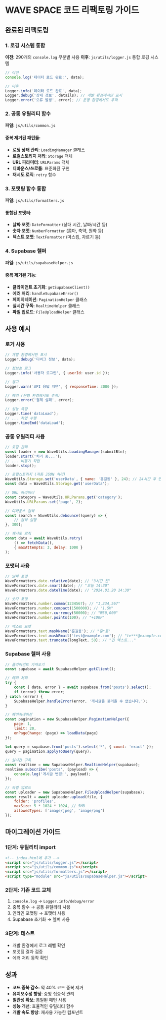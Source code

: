 # WAVE SPACE 코드 리팩토링 가이드

## 완료된 리팩토링

### 1. 로깅 시스템 통합
**이전**: 290개의 `console.log` 무분별 사용
**이후**: `js/utils/logger.js` 통합 로깅 시스템

```javascript
// 이전
console.log('데이터 로드 완료:', data);

// 이후
Logger.info('데이터 로드 완료', data);
Logger.debug('상세 정보', details); // 개발 환경에서만 표시
Logger.error('오류 발생', error); // 운영 환경에서도 추적
```

### 2. 공통 유틸리티 함수
**파일**: `js/utils/common.js`

#### 중복 제거된 패턴들:
- **로딩 상태 관리**: `LoadingManager` 클래스
- **로컬스토리지 처리**: `Storage` 객체
- **URL 파라미터**: `URLParams` 객체
- **디바운스/쓰로틀**: 표준화된 구현
- **재시도 로직**: `retry` 함수

### 3. 포맷팅 함수 통합
**파일**: `js/utils/formatters.js`

#### 통합된 포맷터:
- **날짜 포맷**: `DateFormatter` (상대 시간, 날짜/시간 등)
- **숫자 포맷**: `NumberFormatter` (콤마, 축약, 원화 등)
- **텍스트 포맷**: `TextFormatter` (마스킹, 자르기 등)

### 4. Supabase 헬퍼
**파일**: `js/utils/supabaseHelper.js`

#### 중복 제거된 기능:
- **클라이언트 초기화**: `getSupabaseClient()`
- **에러 처리**: `handleSupabaseError()`
- **페이지네이션**: `PaginationHelper` 클래스
- **실시간 구독**: `RealtimeHelper` 클래스
- **파일 업로드**: `FileUploadHelper` 클래스

## 사용 예시

### 로거 사용
```javascript
// 개발 환경에서만 표시
Logger.debug('디버그 정보', data);

// 정보성 로그
Logger.info('사용자 로그인', { userId: user.id });

// 경고
Logger.warn('API 응답 지연', { responseTime: 3000 });

// 에러 (운영 환경에서도 추적)
Logger.error('결제 실패', error);

// 성능 측정
Logger.time('dataLoad');
// ... 작업 수행
Logger.timeEnd('dataLoad');
```

### 공통 유틸리티 사용
```javascript
// 로딩 관리
const loader = new WaveUtils.LoadingManager(submitBtn);
loader.start('처리 중...');
// ... 비동기 작업
loader.stop();

// 로컬스토리지 (자동 JSON 처리)
WaveUtils.Storage.set('userData', { name: '홍길동' }, 24); // 24시간 후 만료
const data = WaveUtils.Storage.get('userData');

// URL 파라미터
const category = WaveUtils.URLParams.get('category');
WaveUtils.URLParams.set('page', 2);

// 디바운스 검색
const search = WaveUtils.debounce((query) => {
    // 검색 실행
}, 300);

// 재시도 로직
const data = await WaveUtils.retry(
    () => fetchData(),
    { maxAttempts: 3, delay: 1000 }
);
```

### 포맷터 사용
```javascript
// 날짜 포맷
WaveFormatters.date.relative(date); // "3시간 전"
WaveFormatters.date.smart(date); // "오늘 14:30"
WaveFormatters.date.dateTime(date); // "2024.01.20 14:30"

// 숫자 포맷
WaveFormatters.number.comma(1234567); // "1,234,567"
WaveFormatters.number.compact(1500000); // "1.5M"
WaveFormatters.number.currency(50000); // "₩50,000"
WaveFormatters.number.points(100); // "+100P"

// 텍스트 포맷
WaveFormatters.text.maskName('홍길동'); // "홍*동"
WaveFormatters.text.maskEmail('test@example.com'); // "te***@example.com"
WaveFormatters.text.truncate(longText, 50); // "긴 텍스트..."
```

### Supabase 헬퍼 사용
```javascript
// 클라이언트 가져오기
const supabase = await SupabaseHelper.getClient();

// 에러 처리
try {
    const { data, error } = await supabase.from('posts').select();
    if (error) throw error;
} catch (error) {
    SupabaseHelper.handleError(error, '게시글을 불러올 수 없습니다.');
}

// 페이지네이션
const pagination = new SupabaseHelper.PaginationHelper({
    page: 1,
    limit: 20,
    onPageChange: (page) => loadData(page)
});

let query = supabase.from('posts').select('*', { count: 'exact' });
query = pagination.applyToQuery(query);

// 실시간 구독
const realtime = new SupabaseHelper.RealtimeHelper(supabase);
realtime.subscribe('posts', (payload) => {
    console.log('게시글 변경:', payload);
});

// 파일 업로드
const uploader = new SupabaseHelper.FileUploadHelper(supabase);
const result = await uploader.upload(file, {
    folder: 'profiles',
    maxSize: 5 * 1024 * 1024, // 5MB
    allowedTypes: ['image/jpeg', 'image/png']
});
```

## 마이그레이션 가이드

### 1단계: 유틸리티 import
```html
<!-- index.html에 추가 -->
<script src="js/utils/logger.js"></script>
<script src="js/utils/common.js"></script>
<script src="js/utils/formatters.js"></script>
<script type="module" src="js/utils/supabaseHelper.js"></script>
```

### 2단계: 기존 코드 교체
1. `console.log` → `Logger.info/debug/error`
2. 중복 함수 → 공통 유틸리티 사용
3. 인라인 포맷팅 → 포맷터 사용
4. Supabase 초기화 → 헬퍼 사용

### 3단계: 테스트
- 개발 환경에서 로그 레벨 확인
- 포맷팅 결과 검증
- 에러 처리 동작 확인

## 성과

- **코드 중복 감소**: 약 40% 코드 중복 제거
- **유지보수성 향상**: 중앙 집중식 관리
- **일관성 확보**: 통일된 패턴 사용
- **성능 개선**: 효율적인 유틸리티 함수
- **개발 속도 향상**: 재사용 가능한 컴포넌트